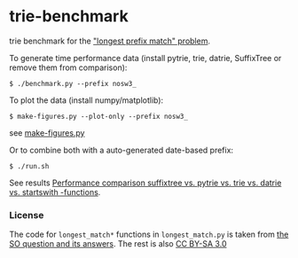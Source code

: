 trie-benchmark
==============

trie benchmark for the ["longest prefix match" problem](http://stackoverflow.com/questions/5434813/longest-prefix-matches-for-urls).

To generate time performance data (install pytrie, trie, datrie,
SuffixTree or remove them from comparison):

    $ ./benchmark.py --prefix nosw3_

To plot the data (install numpy/matplotlib):

    $ make-figures.py --plot-only --prefix nosw3_

see [make-figures.py](https://gist.github.com/235404)

Or to combine both with a auto-generated date-based prefix:

    $ ./run.sh

See results [Performance comparison suffixtree vs. pytrie vs. trie vs. datrie vs. startswith -functions](http://stackoverflow.com/a/5479374/).

<!-- To edit enable orgtbl-mode

#title: rss memory for len(hosts)=1000000
| function    | memory, | ratio |
|             |     GiB |       |
|-------------+---------+-------|
| suffix_tree |   0.853 |   1.0 |
| pytrie      |   3.383 |   4.0 |
| trie        |   3.803 |   4.5 |
| datrie      |   0.194 |   0.2 |
| startswith  |   0.069 |   0.1 |
#+TBLFM: $3=$2/@3$2;%.1f

Type C-c C-c on TBLFM line to update `ratio` column
-->

### License

The code for `longest_match*` functions in `longest_match.py` is taken
from [the SO question and its
answers](http://stackoverflow.com/q/5434813/).  The rest is also [CC
BY-SA 3.0](http://creativecommons.org/licenses/by-sa/3.0/)